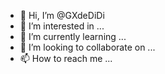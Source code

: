 - 👋 Hi, I’m @GXdeDiDi
- 👀 I’m interested in ...
- 🌱 I’m currently learning ...
- 💞️ I’m looking to collaborate on ...
- 📫 How to reach me ...

<!---
GXdeDiDi/GXdeDiDi is a ✨ special ✨ repository because its `README.md` (this file) appears on your GitHub profile.
You can click the Preview link to take a look at your changes.
--->
